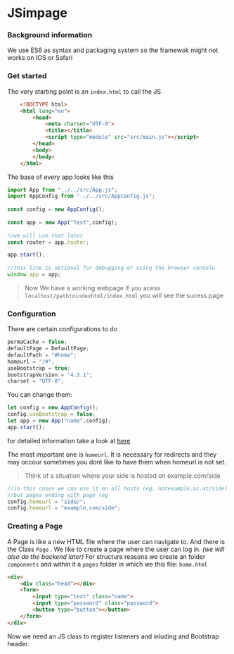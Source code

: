 # JSimpage
### Background information
We use ES6 as syntax and packaging system so the framewok might not works on IOS or Safari
### Get started
The very starting point is an `index.html` to call the JS
````html
    <!DOCTYPE html>  
    <html lang="en">  
	    <head>  
		    <meta charset="UTF-8">  
		    <title></title>  
		    <script type="module" src="src/main.js"></script>  
	    </head>  
	    <body>  
	    </body>  
    </html>
````
The base of every app looks like this
````javascript
import App from "../../src/App.js";  
import AppConfig from "../../src/AppConfig.js";
  
const config = new AppConfig(); 
  
const app = new App("Test",config); 
 
//we will use that later  
const router = app.router;  

app.start();  
  
//this line is optional for debugging or using the browser console  
window.app = app;
````

> Now We have a working webpage if you acess `localhost/pathtoindexhtml/index.html` you will see the sucess page
### Configuration
There are certain configurations to do
````js
permaCache = false;  
defaultPage = DefaultPage;  
defaultPath = "#home";
homeurl = "/#";  
useBootstrap = true;  
bootstrapVersion = "4.3.1";  
charset = "UTF-8";
````
You can change them:
````js
let config = new AppConfig();
config.useBootstrap = false;
let app = new App("name",config);
app.start();
````
for detailed information take a look at [here](Configuration.md)

The most important one is `homeurl`. It is necessary for redirects and they may occour sometimes you dont like to have them when homeurl is not set.

> Think of a situation where your side is hosted on example.com/side
````js
//in this cases we can use it on all hosts (eg. notexample.ac.at/side) 
//but pages ending with page (eg
config.homeurl = "side/";
config.homeurl = "example.com/side";
````
### Creating a Page
A Page is like a new HTML file where the user can navigate to. And there is the Class `Page` . We like to create a page where the user can log in. *(we will also do the backend later)*
For structure reasons we create an folder `components` and within it a `pages` folder in which we this file: `home.html`
````html
<div>  
	<div class="head"></div>  
	<form>  
		<input type="text" class="name">  
		<input type="password" class="password">  
		<button type="button"></button>  
	</form>  
</div>
````
Now we need an JS class to register listeners and inluding and Bootstrap header.


<!--stackedit_data:
eyJoaXN0b3J5IjpbLTk2NTQ4MjU3Myw5MjY2NDU4MTQsMTU2OD
Q3OTQxNiwtMTgzMjE2NTU5NCwyMzc0NzIwNDNdfQ==
-->